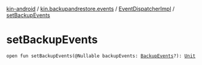 [kin-android](../../index.md) / [kin.backupandrestore.events](../index.md) / [EventDispatcherImpl](index.md) / [setBackupEvents](./set-backup-events.md)

# setBackupEvents

`open fun setBackupEvents(@Nullable backupEvents: `[`BackupEvents`](../../kin.backupandrestore/-backup-events/index.md)`?): `[`Unit`](https://kotlinlang.org/api/latest/jvm/stdlib/kotlin/-unit/index.html)